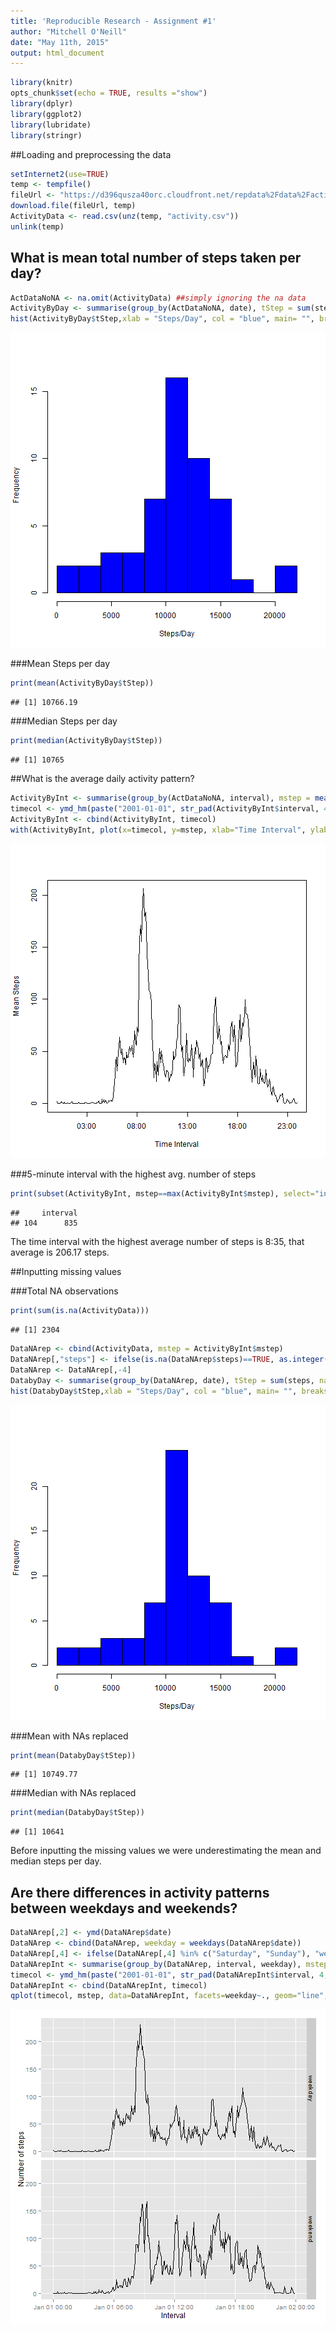 ```yaml
---
title: 'Reproducible Research - Assignment #1'
author: "Mitchell O'Neill"
date: "May 11th, 2015"
output: html_document
---
```



```r
library(knitr)
opts_chunk$set(echo = TRUE, results ="show")
library(dplyr)
library(ggplot2)
library(lubridate)
library(stringr)
```

##Loading and preprocessing the data


```r
setInternet2(use=TRUE)
temp <- tempfile()
fileUrl <- "https://d396qusza40orc.cloudfront.net/repdata%2Fdata%2Factivity.zip"
download.file(fileUrl, temp)
ActivityData <- read.csv(unz(temp, "activity.csv"))
unlink(temp)
```

## What is mean total number of steps taken per day?


```r
ActDataNoNA <- na.omit(ActivityData) ##simply ignoring the na data
ActivityByDay <- summarise(group_by(ActDataNoNA, date), tStep = sum(steps))
hist(ActivityByDay$tStep,xlab = "Steps/Day", col = "blue", main= "", breaks=10)
```

![plot of chunk unnamed-chunk-3](figure/unnamed-chunk-3-1.png) 

###Mean Steps per day


```r
print(mean(ActivityByDay$tStep))
```

```
## [1] 10766.19
```

###Median Steps per day


```r
print(median(ActivityByDay$tStep))
```

```
## [1] 10765
```

##What is the average daily activity pattern?


```r
ActivityByInt <- summarise(group_by(ActDataNoNA, interval), mstep = mean(steps, na.rm=TRUE))
timecol <- ymd_hm(paste("2001-01-01", str_pad(ActivityByInt$interval, 4, pad="0")))
ActivityByInt <- cbind(ActivityByInt, timecol)
with(ActivityByInt, plot(x=timecol, y=mstep, xlab="Time Interval", ylab="Mean Steps", type="l"))
```

![plot of chunk unnamed-chunk-6](figure/unnamed-chunk-6-1.png) 

###5-minute interval with the highest avg. number of steps


```r
print(subset(ActivityByInt, mstep==max(ActivityByInt$mstep), select="interval"), drop=TRUE)
```

```
##     interval
## 104      835
```

The time interval with the highest average number of steps is 8:35, that average is 206.17 steps.

##Inputting missing values

###Total NA observations


```r
print(sum(is.na(ActivityData)))
```

```
## [1] 2304
```


```r
DataNArep <- cbind(ActivityData, mstep = ActivityByInt$mstep)
DataNArep[,"steps"] <- ifelse(is.na(DataNArep$steps)==TRUE, as.integer(DataNArep$mstep), DataNArep$steps)  ##Formula replaces all NA values with the mstep (mean steps) value for that interval 
DataNArep <- DataNArep[,-4]
DatabyDay <- summarise(group_by(DataNArep, date), tStep = sum(steps, na.rm=T))
hist(DatabyDay$tStep,xlab = "Steps/Day", col = "blue", main= "", breaks=10)
```

![plot of chunk unnamed-chunk-9](figure/unnamed-chunk-9-1.png) 

###Mean with NAs replaced


```r
print(mean(DatabyDay$tStep)) 
```

```
## [1] 10749.77
```

###Median with NAs replaced


```r
print(median(DatabyDay$tStep))
```

```
## [1] 10641
```

Before inputting the missing values we were underestimating the mean and median steps per day.

## Are there differences in activity patterns between weekdays and weekends?


```r
DataNArep[,2] <- ymd(DataNArep$date)
DataNArep <- cbind(DataNArep, weekday = weekdays(DataNArep$date))
DataNArep[,4] <- ifelse(DataNArep[,4] %in% c("Saturday", "Sunday"), "weekend", "weekday")
DataNArepInt <- summarise(group_by(DataNArep, interval, weekday), mstep = mean(steps))
timecol <- ymd_hm(paste("2001-01-01", str_pad(DataNArepInt$interval, 4, pad="0")))  
DataNArepInt <- cbind(DataNArepInt, timecol)
qplot(timecol, mstep, data=DataNArepInt, facets=weekday~., geom="line", xlab="Interval", ylab="Number of steps") 
```

![plot of chunk unnamed-chunk-12](figure/unnamed-chunk-12-1.png) 
